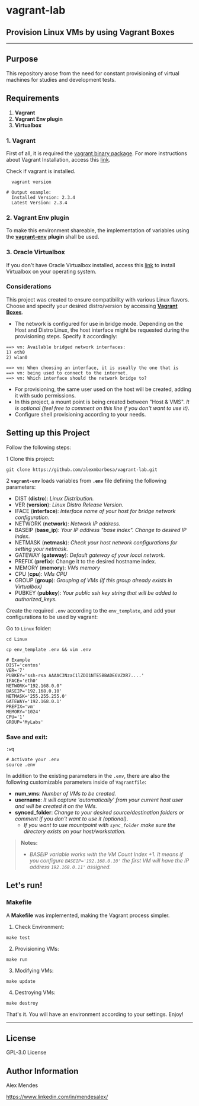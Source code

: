 # vagrant-lab

## Provision Linux VMs by using Vagrant Boxes

---

## **Purpose**

This repository arose from the need for constant provisioning of virtual machines for studies and development tests.

## **Requirements**

1. **Vagrant**
2. **Vagrant Env plugin**
3. **Virtualbox**

### 1. **Vagrant**

First of all, it is required the [vagrant binary package](https://developer.hashicorp.com/vagrant/downloads). For more instructions about Vagrant Installation, access this [link](https://developer.hashicorp.com/vagrant/tutorials/getting-started/getting-started-install?product_intent=vagrant).

  Check if vagrant is installed.

```shell
  vagrant version
```

```shell
# Output example:
  Installed Version: 2.3.4
  Latest Version: 2.3.4
```

### 2. **Vagrant Env** plugin

To make this environment shareable, the implementation of variables using the [**vagrant-env**](https://github.com/gosuri/vagrant-env) **plugin** shall be used.

### 3. **Oracle Virtualbox**

If you don't have Oracle Virtualbox installed, access this [link](https://www.virtualbox.org/wiki/Downloads) to install Virtualbox on your operating system.

### **Considerations**

This project was created to ensure compatibility with various Linux flavors. Choose and specify your desired distro/version by accessing **[Vagrant Boxes](https://app.vagrantup.com/)**.

- The network is configured for use in bridge mode. Depending on the Host and Distro Linux, the host interface might be requested during the provisioning steps. Specify it accordingly:

```shell
==> vm: Available bridged network interfaces:
1) eth0
2) wlan0

==> vm: When choosing an interface, it is usually the one that is
==> vm: being used to connect to the internet.
==> vm: Which interface should the network bridge to?
```

- For provisioning, the same user used on the host will be created, adding it with sudo permissions.
- In this project, a mount point is being created between "Host & VMS". *It is optional (feel free to comment on this line if you don't want to use it)*.
- Configure shell provisioning according to your needs.

## **Setting up this Project**

Follow the following steps:

1 Clone this project:

```shell
git clone https://github.com/alexmbarbosa/vagrant-lab.git
```

2 **`vagrant-env`** loads variables from **`.env`** file defining the following parameters:

- DIST (**distro**): *Linux Distribution.*
- VER (**version**): *Linux Distro Release Version.*
- IFACE (**interface**): *Interface name of your host for bridge network configuration.*
- NETWORK (**network**): *Network IP address.*
- BASEIP (**base_ip**): *Your IP address "base index". Change to desired IP index*.
- NETMASK (**netmask**): *Check your host network configurations for setting your netmask.*
- GATEWAY (**gateway**): *Default gateway of your local network.*
- PREFIX (**prefix**): Change it to the desired hostname index.
- MEMORY (**memory**): *VMs memory*
- CPU (**cpu**): *VMs CPU*
- GROUP (**group**): *Grouping of VMs (If this group already exists in Virtualbox)*
- PUBKEY (**pubkey**): *Your public ssh key string that will be added to authorized_keys.*

Create the required `.env` according to the `env_template`, and add your configurations to be used by vagrant:

Go to `Linux` folder:

```shell
cd Linux
```

```shell
cp env_template .env && vim .env
```

```shell
# Example
DIST='centos'
VER='7'
PUBKEY='ssh-rsa AAAAC3NzaC1lZDI1NTE5BBADE6VZXR7....'
IFACE='eth0'
NETWORK="192.168.0.0"
BASEIP='192.168.0.10'
NETMASK='255.255.255.0'
GATEWAY='192.168.0.1'
PREFIX='vm'
MEMORY='1024'
CPU='1'
GROUP='MyLabs'
```

### Save and exit:
```shell
:wq
```

```shell
# Activate your .env
source .env
```

In addition to the existing parameters in the `.env`, there are also the following customizable parameters inside of `Vagrantfile`:

- **num_vms**:  *Number of VMs to be created.*
- **username**: *It will capture 'automatically' from your current host user and will be created it on the VMs.*
- **synced_folder**: *Change to your desired source/destination folders or comment if you don't want to use it (optional)*.
  - *If you want to use mountpoint with `sync_folder` make sure the directory exists on your host/workstation.*

> **Notes:**
> * *BASEIP variable works with the VM Count Index +1. It means if you configure `BASEIP='192.168.0.10'` the first VM will have the IP address `192.168.0.11'` assigned.*

## **Let's run!**

### **Makefile**
A **Makefile** was implemented, making the Vagrant process simpler.

1) Check Environment:

```shell
make test
```

2) Provisioning VMs:

```shell
make run
```

3) Modifying VMs:

```shell
make update
```

4) Destroying VMs:

```shell
make destroy
```
That's it. You will have an environment according to your settings. Enjoy!

---

License
-------

GPL-3.0 License

Author Information
------------------

Alex Mendes

<https://www.linkedin.com/in/mendesalex/>
